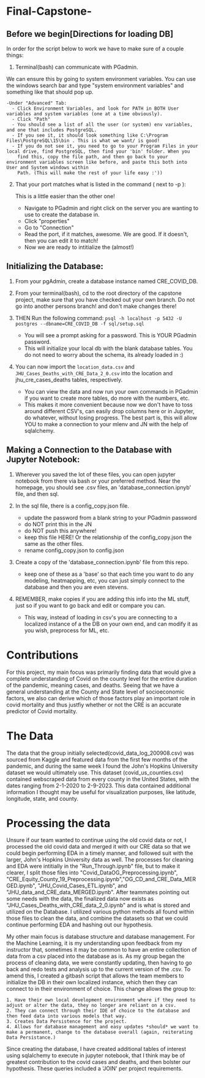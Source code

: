 # Final-Capstone-

## Before we begin[Directions for loading DB]

In order for the script below to work we have to make sure of a couple things:

1. Terminal(bash) can communicate with PGadmin. 

  We can ensure this by going to system environment variables. You can use the windows search bar and type "system environment variables" and something like
  that should pop up. 
  
    -Under "Advanced" Tab:
      - Click Environment Variables, and look for PATH in BOTH User variables and system variables (one at a time obviously).
      - Click "Path"
      - You should see a list of all the user (or system) env variables, and one that includes PostgreSQL. 
      - If you see it, it should look something like C:\Program Files\PostgreSQL\15\bin . This is what we want/ is good!
      - If you do not see it, you need to go to your Program Files in your local drive, find PostgreSQL, then find your 'bin' folder. When you
        find this, copy the file path, and then go back to your environment variables screen like before, and paste this both into User and System windows within 
        Path. (This will make the rest of your life easy :'))

2. That your port matches what is listed in the command ( next to -p ):
    
    This is a little easier than the other one! 
      - Navigate to PGadmin and right click on the server you are wanting to use to create the database in.
      - Click "properties"
      - Go to "Connection"
      - Read the port, if it matches, awesome. We are good. If it doesn't, then you can edit it to match!
      - Now we are ready to intitialize the (almost!)
       

## Initializing the Database:

1. From your pgAdmin, create a database instance named CRE_COVID_DB.

2. From your terminal(bash), cd to the root directory of the capstone project, 
make sure that you have checked out your own branch. Do not go into another persons branch!
and don't make changes there! 

3. THEN Run the following command: `psql -h localhost -p 5432 -U postgres --dbname=CRE_COVID_DB -f sql/setup.sql`
    - You will see a prompt asking for a password. This is YOUR PGadmin password.
    - This will initialize your local db with the blank database tables. You do not need to worry about the schema, its already loaded in :)

4. You can now import the `location_data.csv` and `JHU_Cases_Deaths_with_CRE_Data_2_0.csv` into the location and jhu_cre_cases_deaths tables, respectively.
    - You can view the data and now run your own commands in PGadmin if you want to create more tables, do more with the numbers, etc. 
    - This makes it more convenient because now we don't have to toss around different CSV's, can easily drop columns here or in Jupyter, do whatever,
      without losing progress. The best part is, this will allow YOU to make a connection to your mlenv and JN with the help of sqlalchemy.

## Making a Connection to the Database with Jupyter Notebook:

1. Wherever you saved the lot of these files, you can open jupyter notebook from there via bash or your preferred method. Near the homepage, you should see
   .csv files, an 'database_connection.ipnyb' file, and then sql. 
2. In the sql file, there is a config_copy.json file. 
    - update the password from a blank string to your PGadmin password
    - do NOT print this in the JN
    - do NOT push this anywhere!
    - keep this file HERE! Or the relationship of the config_copy.json the same as the other files.
    - rename config_copy.json to config.json

3. Create a copy of the 'database_connection.ipynb' file from this repo.
    - keep one of these as a 'base' so that each time you want to do any modeling, heatmapping, etc, you can just simply connect to the 
    database and then you are even stevens.
    
4. REMEMBER, make copies if you are adding this info into the ML stuff, just so if you want to go back and edit or compare you can.
    - This way, instead of loading in csv's you are connecting to a localized instance of a the DB on your own end, and can modify it as you wish, preprocess for ML,
      etc.

# Contributions

For this project, my main focus was primarily finding data that would give a complete understanding of Covid on the county level for the entire duration of the pandemic, meaning cases, and deaths.
Seeing that we have a general understanding at the County and State level of socioeconomic factors, we also can derive which of those factors play an important role in covid mortality and thus justfiy
whether or not the CRE is an accurate predictor of Covid mortality. 

# The Data

The data that the group initially selected(covid_data_log_200908.csv) was sourced from Kaggle and featured data from the first few months of the pandemic, and during the same week I found the John's Hopkins University
dataset we would ultimately use. This dataset (covid_us_counties.csv) contained webscraped data from every county in the United States, with the dates ranging from 2-1-2020 to 2-9-2023. This data contained additional
information I thought may be useful for visualization purposes, like latitude, longitude, state, and county. 

# Processing the data

Unsure if our team wanted to continue using the old covid data or not, I processed the old covid data and merged it with our CRE data so that we could begin performing EDA in a timely manner, 
and followed suit with the larger, John's Hopkins University data as well. The processes for cleaning and EDA were intitially in the "Run_Through.ipynb" file, but to make it clearer, I split 
those files into "Covid_DataOG_Preprocessing.ipynb", "CRE_Equity_County_19_Preprocessing.ipynb","OG_CD_and_CRE_Data_MERGED.ipynb", "JHU_Covid_Cases_ETL.ipynb", and "JHU_data_and_CRE_data_MERGED.ipynb". After
teammates pointing out some needs with the data, the finalized data now exists as "JHU_Cases_Deaths_with_CRE_data_2_0.ipynb" and is what is stored and utilized on the Database.
I utilized various python methods all found within those files to clean the data, and combine the datasets so that we could continue performing EDA and hashing out our hypothesis.

My other main focus is database structure and database management. For the Machine Learning, it is my understanding upon feedback from my instructor that, sometimes it may be common 
to have an entire collection of data from a csv placed into the database as is. As my group began the process of cleaning data, we were constantly updating, then having to go back and 
redo tests and analysis up to the current version of the .csv. To amend this, I created a gitbash script that allows the team members to initialize the DB in their own localized instance,
which then they can connect to in their environment of choice. This change allows the group to:

    1. Have their own local development environment where if they need to adjust or alter the data, they no longer are reliant on a csv.
    2. They can connect through their IDE of choice to the database and then feed data into various models that way.
    3. Creates Data Persistence for the project.
    4. Allows for database management and easy updates *should* we want to make a permanent, change to the database overall (again, reiterating Data Persistance.)
    
Since creating the database, I have created additional tables of interest using sqlalchemy to execute in jupyter notebook, that I think may be of greatest contribution to the covid cases and deaths,
and then bolster our hypothesis. These queries included a 'JOIN' per project requirements.
    
    
  
    
